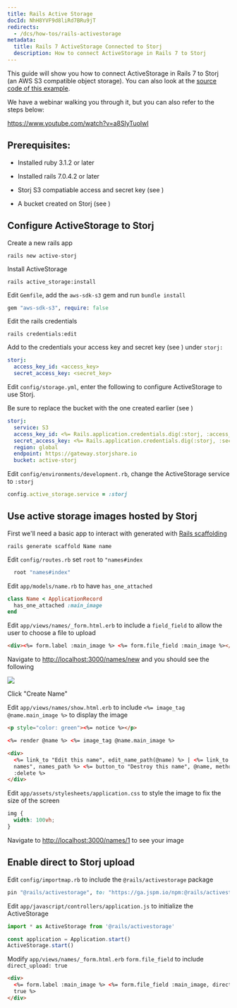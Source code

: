 ```yaml
---
title: Rails Active Storage
docId: NhH8YVF9d8liRd7BRu9jT
redirects:
  - /dcs/how-tos/rails-activestorage
metadata:
  title: Rails 7 ActiveStorage Connected to Storj
  description: How to connect ActiveStorage in Rails 7 to Storj
---
```


This guide will show you how to connect ActiveStorage in Rails 7 to Storj (an AWS S3 compatible object storage). You can also look at the [source code of this example](https://github.com/amozoss/active-storj).

We have a webinar walking you through it, but you can also refer to the steps below:

<https://www.youtube.com/watch?v=a8SlyTuoIwI>

## Prerequisites:

- Installed ruby 3.1.2 or later&#x20;

- Installed rails 7.0.4.2 or later

- Storj S3 compatiable access and secret key (see [](docId:LueFgrbZ9rJbWtDMXhIWZ))&#x20;

- A bucket created on Storj (see [](docId:OJPnxiexQIXHmzGBkvzHc))

## Configure ActiveStorage to Storj

Create a new rails app

```shell
rails new active-storj
```

Install ActiveStorage

```shell
rails active_storage:install
```

Edit `Gemfile`, add the `aws-sdk-s3` gem and run `bundle install`&#x20;

```ruby
gem "aws-sdk-s3", require: false
```

Edit the rails credentials

```shell
rails credentials:edit
```

Add to the credentials your access key and secret key (see [](docId:LueFgrbZ9rJbWtDMXhIWZ)) under `storj:`&#x20;

```yaml
storj:
  access_key_id: <access_key>
  secret_access_key: <secret_key>
```

Edit `config/storage.yml`, enter the following to configure ActiveStorage to use Storj.&#x20;

Be sure to replace the bucket with the one created earlier (see [](docId:OJPnxiexQIXHmzGBkvzHc))

```yaml
storj:
  service: S3
  access_key_id: <%= Rails.application.credentials.dig(:storj, :access_key_id) %>
  secret_access_key: <%= Rails.application.credentials.dig(:storj, :secret_access_key) %>
  region: global
  endpoint: https://gateway.storjshare.io
  bucket: active-storj
```

Edit `config/environments/development.rb`, change the ActiveStorage service to `:storj` &#x20;

```ruby
config.active_storage.service = :storj
```

## Use active storage images hosted by Storj

First we'll need a basic app to interact with generated with [Rails scaffolding](https://guides.rubyonrails.org/v3.2/getting_started.html#getting-up-and-running-quickly-with-scaffolding)

```shell
rails generate scaffold Name name
```

Edit `config/routes.rb` set `root` to `"names#index`&#x20;

```ruby
  root "names#index"
```

Edit `app/models/name.rb` to have `has_one_attached`&#x20;

```ruby
class Name < ApplicationRecord
  has_one_attached :main_image
end
```

Edit `app/views/names/_form.html.erb` to include a `field_field` to allow the user to choose a file to upload

```html
<div><%= form.label :main_image %> <%= form.file_field :main_image %></div>
```

Navigate to <http://localhost:3000/names/new> and you should see the following

![](https://link.storjshare.io/raw/jua7rls6hkx5556qfcmhrqed2tfa/docs/images/exMR-EZ3OKl8eokEZk-Ox_screenshot-2023-02-02-at-41007-pm.png)

Click "Create Name"&#x20;

Edit `app/views/names/show.html.erb` to include `<%= image_tag @name.main_image %>` to display the image

```html
<p style="color: green"><%= notice %></p>

<%= render @name %> <%= image_tag @name.main_image %>

<div>
  <%= link_to "Edit this name", edit_name_path(@name) %> | <%= link_to "Back to
  names", names_path %> <%= button_to "Destroy this name", @name, method:
  :delete %>
</div>
```

Edit `app/assets/stylesheets/application.css` to style the image to fix the size of the screen

```css
img {
  width: 100vh;
}
```

Navigate to <http://localhost:3000/names/1> to see your image

## Enable direct to Storj upload

Edit `config/importmap.rb` to include the `@rails/activestorage` package

```ruby
pin "@rails/activestorage", to: "https://ga.jspm.io/npm:@rails/activestorage@7.0.4/app/assets/javascripts/activestorage.esm.js"
```

Edit `app/javascript/controllers/application.js` to initialize the ActiveStorage

```javascript
import * as ActiveStorage from '@rails/activestorage'

const application = Application.start()
ActiveStorage.start()
```

Modify `app/views/names/_form.html.erb` `form.file_field` to include `direct_upload: true`&#x20;

```html
<div>
  <%= form.label :main_image %> <%= form.file_field :main_image, direct_upload:
  true %>
</div>
```
